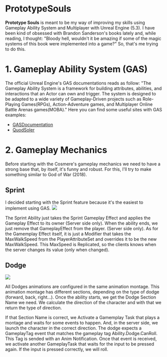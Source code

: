 # PrototypeSouls

**Prototype Souls** is meant to be my way of improving my skills using Gameplay Ability System and Multiplayer with Unreal Engine (5.3). I have been kind of obsessed with Brandon Sanderson's books lately and, while reading, I thought: "Bloody hell, wouldn't it be amazing if some of the magic systems of this book were implemented into a game?" So, that's me trying to do this.

# 1. Gameplay Ability System (GAS)

The official Unreal Engine's GAS documentations reads as follow: "The Gameplay Ability System is a framework for building attributes, abilities, and interactions that an Actor can own and trigger. The system is designed to be adapted to a wide variety of Gameplay-Driven projects such as Role-Playing Games(RPGs), Action-Adventure games, and Multiplayer Online Battle Arenas games(MOBA)."
Here you can find some useful sites with GAS examples:
- [GASDocumentation](https://github.com/tranek/GASDocumentation/tree/5.3)
- [QuodSoler](https://www.quodsoler.com/)

# 2. Gameplay Mechanics

Before starting with the Cosmere's gameplay mechanics we need to have a strong base that, by itself, it's funny and robust. For this, I'll try to make something similar to God of War (2018).

## Sprint

I decided starting with the Sprint feature because it's the easiest to implement using GAS.
![](https://github.com/jwdeharop/PrototypeSouls/blob/main/ReadmeContent/gifs/2024-01-0720-07-25-ezgif.com-video-to-gif-converter.gif)

The Sprint Ability just takes the Sprint Gameplay Effect and applies the Gameplay Effect to its owner (Server side only). When the ability ends, we just remove that GameplayEffect from the player. (Server side only).
As for the Gamemplay Effect itself, it is just a Modifier that takes the MaxWalkSpeed from the PlayerAttributeSet and overrides it to be the new MaxWalkSpeed. This MaxSpeed is Replicated, so the clients knows when the server changes its value (only when changed).

## Dodge

![](https://github.com/jwdeharop/PrototypeSouls/blob/main/ReadmeContent/gifs/dodge.gif)

All Dodges animations are configured in the same animation montage. This animation montage has different sections, depending on the type of dodge (forward, back, right...). Once the ability starts, we get the Dodge Section Name we need. We calculate the direction of the character and with that we return the type of direction.

If that Section Name is correct, we Activate a Gamemplay Task that plays a montage and waits for some events to happen. And, in the server side, we launch the character in the correct direction. The dodge expects a GameplayTag event that matches the gameplay tag Ability.Dodge.CanRoll. This Tag is sended with an Anim Notification. Once that event is received, we activate another GameplayTask that waits for the input to be pressed again. If the input is pressed correctly, we will roll. 



